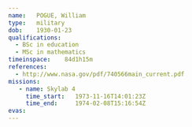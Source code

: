 ```yaml
---
name:	POGUE, William
type:	military
dob:	1930-01-23
qualifications:
  - BSc in education
  - MSc in mathematics
timeinspace:	84d1h15m
references:
  - http://www.nasa.gov/pdf/740566main_current.pdf
missions:
   - name: Skylab 4
     time_start:   1973-11-16T14:01:23Z
     time_end:     1974-02-08T15:16:54Z
evas:
---
```

